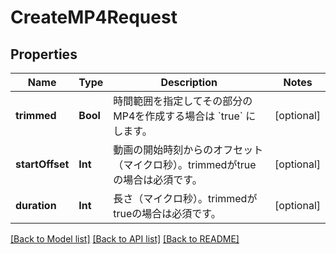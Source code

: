 # CreateMP4Request

## Properties
Name | Type | Description | Notes
------------ | ------------- | ------------- | -------------
**trimmed** | **Bool** | 時間範囲を指定してその部分のMP4を作成する場合は &#x60;true&#x60; にします。 | [optional] 
**startOffset** | **Int** | 動画の開始時刻からのオフセット（マイクロ秒）。trimmedがtrueの場合は必須です。 | [optional] 
**duration** | **Int** | 長さ（マイクロ秒）。trimmedがtrueの場合は必須です。 | [optional] 

[[Back to Model list]](../README.md#documentation-for-models) [[Back to API list]](../README.md#documentation-for-api-endpoints) [[Back to README]](../README.md)


